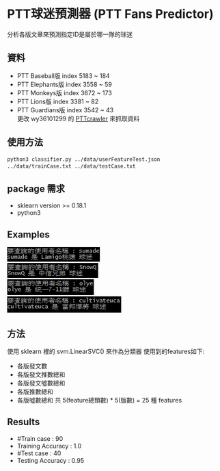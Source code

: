 # PTT球迷預測器 (PTT Fans Predictor)

分析各版文章來預測指定ID是屬於哪一隊的球迷

## 資料
- PTT Baseball版 index 5183 ~ 184
- PTT Elephants版 index 3558 ~ 59
- PTT Monkeys版 index 3672 ~ 173
- PTT Lions版 index 3381 ~ 82
- PTT Guardians版 index 3542 ~ 43<br />
更改 wy36101299 的 [PTTcrawler](https://github.com/wy36101299/PTTcrawler) 來抓取資料

## 使用方法
	python3 classifier.py ../data/userFeatureTest.json ../data/trainCase.txt ../data/testCase.txt

## package 需求
- sklearn version >= 0.18.1
- python3

## Examples
![sumade](./data/img/example1.PNG)<br />
![SnowQ](./data/img/example2.PNG)<br />
![olye](./data/img/example3.PNG)<br />
![cultivateuca](./data/img/example4.PNG)<br />

## 方法
使用 sklearn 裡的 svm.LinearSVC() 來作為分類器
使用到的features如下:
- 各版發文數
- 各版發文推數總和
- 各版發文噓數總和
- 各版推數總和
- 各版噓數總和
共 5(feature總類數) * 5(版數) = 25 種 features

## Results
- #Train case : 90
- Training Accuracy : 1.0
- #Test case  : 40
- Testing Accuracy  : 0.95
